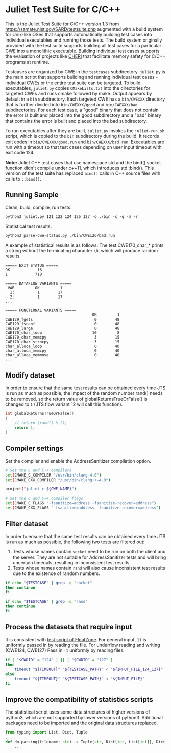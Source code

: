 # Juliet Test Suite for C/C++

This is the Juliet Test Suite for C/C++ version 1.3 from https://samate.nist.gov/SARD/testsuite.php augmented with a build system for Unix-like OSes that supports automatically building test cases into individual executables and running those tests. The build system originally provided with the test suite supports building all test cases for a particular [CWE](https://cwe.mitre.org/) into a monolithic executable. Building individual test cases supports the evaluation of projects like [CHERI](https://www.cl.cam.ac.uk/research/security/ctsrd/cheri/) that facilitate memory safety for C/C++ programs at runtime. 

Testcases are organized by CWE in the `testcases` subdirectory. `juliet.py` is the main script that supports building and running individual test cases - individual CWEs or the entire test suite can be targeted. To build executables, `juliet.py` copies `CMakeLists.txt` into the directories for targeted CWEs and runs cmake followed by make. Output appears by default in a `bin` subdirectory. Each targeted CWE has a `bin/CWEXXX` directory that is further divided into `bin/CWEXXX/good` and `bin/CWEXXX/bad` subdirectories. For each test case, a "good" binary that does not contain the error is built and placed into the good subdirectory and a "bad" binary that contains the error is built and placed into the bad subdirectory.

To run executables after they are built, `juliet.py` invokes the `juliet-run.sh` script, which is copied to the `bin` subdirectory during the build. It records exit codes in `bin/CWEXXX/good.run` and `bin/CWEXXX/bad.run`. Executables are run with a timeout so that test cases depending on user input timeout with exit code 124.

**Note:** Juliet C++ test cases that use namespace std and the bind() socket function didn't compile under c++11, which introduces std::bind(). This version of the test suite has replaced `bind()` calls in C++ source files with calls to `::bind()`.

## Running Sample

Clean, build, compile, run tests.

``` shell
python3 juliet.py 121 122 124 126 127 -o ./bin -c -g -m -r
```

Statistical test results.

``` shell
python3 parse-cwe-status.py ./bin/CWE126/bad.run
```

A example of statistical results is as follows. The test CWE170_char_* prints a string without the terminating character `\0`, which will produce random results.

``` shell
===== EXIT STATUS =====
OK            16
1            710

===== DATAFLOW VARIANTS =====
 VAR         OK         1
  1:          1        17
  2:          1        17
...

===== FUNCTIONAL VARIANTS =====
                                      OK         1
CWE129_fgets                           0        48
CWE129_fscanf                          0        48
CWE129_large                           0        48
CWE170_char_loop                      10         8
CWE170_char_memcpy                     3        15
CWE170_char_strncpy                    3        15
char_alloca_loop                       0        40
char_alloca_memcpy                     0        40
char_alloca_memmove                    0        40
...
```

## Modify dataset

In order to ensure that the same test results can be obtained every time JTS is run as much as possible, the impact of the random number rand() needs to be removed, so the return value of globalReturnsTrueOrFalse() is changed to `1` (JTS flow variant 12 will call this function).

``` C
int globalReturnsTrueOrFalse() 
{
    // return (rand() % 2);
    return 1;
}
```

## Compiler settings

Set the compiler and enable the AddressSanitizer compilation option.

``` bash
# Set the C and C++ compilers
set(CMAKE_C_COMPILER "/usr/bin/clang-4.0")
set(CMAKE_CXX_COMPILER "/usr/bin/clang++-4.0")

project("juliet-c-${CWE_NAME}")

# Set the C and C++ compiler flags
set(CMAKE_C_FLAGS "-fsanitize=address -fsanitize-recover=address")
set(CMAKE_CXX_FLAGS "-fsanitize=address -fsanitize-recover=address")
```

## Filter dataset

In order to ensure that the same test results can be obtained every time JTS is run as much as possible, the following two tests are filtered out:
1. Tests whose names contain `socket` need to be run on both the client and the server. They are not suitable for AddressSanitizer tests and will bring uncertain timeouts, resulting in inconsistent test results.
2. Tests whose names contain `rand` will also cause inconsistent test results due to the existence of random numbers.

``` bash
if echo "$TESTCASE" | grep -q "socket"
then continue
fi

if echo "$TESTCASE" | grep -q "rand"
then continue
fi
```

## Process the datasets that require input

It is consistent with [test script of FloatZone](https://github.com/vusec/instrumentation-infra/blob/5bfbf68e0cfe46cf9600a0bcf4fa7a4a2fd80e48/infra/targets/juliet.py). For general input, `11` is uniformly passed in by reading the file. For underflow reading and writing (CWE124, CWE127) Pass in `-1` uniformly by reading files.

``` bash
if [ "$CWDID" = "124" ] || [ "$CWDID" = "127" ]
then
    timeout "${TIMEOUT}" "${TESTCASE_PATH}" < "${INPUT_FILE_124_127}"
else
    timeout "${TIMEOUT}" "${TESTCASE_PATH}" < "${INPUT_FILE}"
fi
```

## Improve the compatibility of statistics scripts

The statistical script uses some data structures of higher versions of python3, which are not supported by lower versions of python3. Additional packages need to be imported and the original data structures replaced.

``` python
from typing import List, Dict, Tuple
...
def do_parsing(filename: str) -> Tuple[str, Dict[int, List[int]], Dict[str, Dict[int, int]]]:
    ...
```